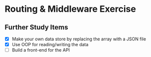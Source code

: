 # Routing & Middleware Exercise

## Further Study Items

- [x] Make your own data store by replacing the array with a JSON file
- [x] Use OOP for reading/writing the data
- [ ] Build a front-end for the API
